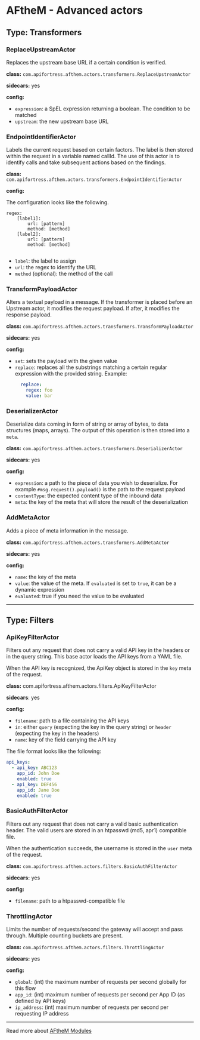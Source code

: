 # AFtheM - Advanced actors

## Type: Transformers

### ReplaceUpstreamActor

Replaces the upstream base URL if a certain condition is verified.

**class:** `com.apifortress.afthem.actors.transformers.ReplaceUpstreamActor`

**sidecars:** yes

**config:**

* `expression`: a SpEL expression returning a boolean. The condition to be matched
* `upstream`: the new upstream base URL

### EndpointIdentifierActor
Labels the current request based on certain factors. The label is then stored within the request in a variable
named callId. The use of this actor is to identify calls and take subsequent actions based on the findings.

**class:** `com.apifortress.afthem.actors.transformers.EndpointIdentifierActor`

**config:**

The configuration looks like the following.
```
regex:
    [label1]:
        url: [pattern]
        method: [method] 
    [label2]:
        url: [pattern]
        method: [method]
    
```
* `label`: the label to assign
* `url`: the regex to identify the URL
* `method` (optional): the method of the call


### TransformPayloadActor

Alters a textual payload in a message. If the transformer is placed before an Upstream actor, it modifies the request
payload. If after, it modifies the response payload.

**class:** `com.apifortress.afthem.actors.transformers.TransformPayloadActor`

**sidecars:** yes

**config:**

* `set`: sets the payload with the given value
* `replace`: replaces all the substrings matching a certain regular expression with the provided string. Example:
  ```yaml
    replace:
      regex: foo
      value: bar
  ```

### DeserializerActor

Deserialize data coming in form of string or array of bytes, to data structures (maps, arrays). The output of this
operation is then stored into a `meta`.

**class:** `com.apifortress.afthem.actors.transformers.DeserializerActor`

**sidecars:** yes

**config:**

* `expression`: a path to the piece of data you wish to deserialize. For example `#msg.request().payload()` is the path
  to the request payload
* `contentType`: the expected content type of the inbound data
* `meta`: the key of the meta that will store the result of the deserialization

### AddMetaActor

Adds a piece of meta information in the message.

**class:** `com.apifortress.afthem.actors.transformers.AddMetaActor`

**sidecars:** yes

**config:**

* `name`: the key of the meta
* `value`: the value of the meta. If `evaluated` is set to `true`, it can be a dynamic expression
* `evaluated`: true if you need the value to be evaluated

***

## Type: Filters

### ApiKeyFilterActor

Filters out any request that does not carry a valid API key in the headers or in the query string.
This base actor loads the API keys from a YAML file.

When the API key is recognized, the ApiKey object is stored in the `key` meta of the request.

**class:** com.apifortress.afthem.actors.filters.ApiKeyFilterActor

**sidecars**: yes

**config:**

* `filename`: path to a file containing the API keys
* `in`: either `query` (expecting the key in the query string) or `header` (expecting the key in the headers)
* `name`: key of the field carrying the API key

The file format looks like the following:

```yaml
api_keys:
  - api_key: ABC123
    app_id: John Doe
    enabled: true
  - api_key: DEF456
    app_id: Jane Doe
    enabled: true
```

### BasicAuthFilterActor

Filters out any request that does not carry a valid basic authentication header. The valid users are stored
in an htpasswd (md5, apr1) compatible file.

When the authentication succeeds, the username is stored in the `user` meta of the request.

**class:** `com.apifortress.afthem.actors.filters.BasicAuthFilterActor`

**sidecars:** yes

**config:**

* `filename`: path to a htpasswd-compatible file

### ThrottlingActor

Limits the number of requests/second the gateway will accept and pass through. Multiple counting buckets are present.

**class:** `com.apifortress.afthem.actors.filters.ThrottlingActor`

**sidecars:** yes

**config:**

* `global`: (int) the maximum number of requests per second globally for this flow
* `app_id`: (int) maximum number of requests per second per App ID (as defined by API keys)
* `ip_address`: (int) maximum number of requests per second per requesting IP address

---

Read more about [AFtheM Modules](08_modules_actors.md)